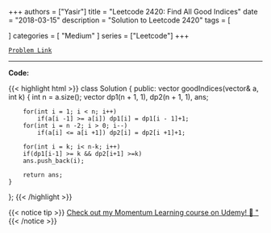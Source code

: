 
+++
authors = ["Yasir"]
title = "Leetcode 2420: Find All Good Indices"
date = "2018-03-15"
description = "Solution to Leetcode 2420"
tags = [
    
]
categories = [
    "Medium"
]
series = ["Leetcode"]
+++



[`Problem Link`](https://leetcode.com/problems/find-all-good-indices/description/)

---

**Code:**

{{< highlight html >}}
class Solution {
public:
    vector<int> goodIndices(vector<int>& a, int k) {
        int n = a.size();
        vector<int> dp1(n + 1, 1), dp2(n + 1, 1), ans;

        for(int i = 1; i < n; i++)
            if(a[i -1] >= a[i]) dp1[i] = dp1[i - 1]+1;
        for(int i = n -2; i > 0; i--)
            if(a[i] <= a[i +1]) dp2[i] = dp2[i +1]+1;

        for(int i = k; i< n-k; i++)
        if(dp1[i-1] >= k && dp2[i+1] >=k)
        ans.push_back(i);

        return ans;
    }
};
{{< /highlight >}}


{{< notice tip >}}
[Check out my Momentum Learning course on Udemy! 🚀 "](https://www.udemy.com/course/blind-75-the-data-structures-and-algorithms-essentials/)
{{< /notice >}}

